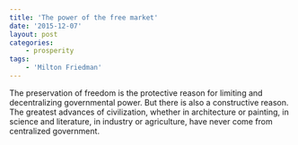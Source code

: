 ```yaml
---
title: 'The power of the free market'
date: '2015-12-07'
layout: post
categories:
    - prosperity
tags:
    - 'Milton Friedman'
---
```


The preservation of freedom is the protective reason for limiting and decentralizing governmental power. But there is also a constructive reason. The greatest advances of civilization, whether in architecture or painting, in science and literature, in industry or agriculture, have never come from centralized government.